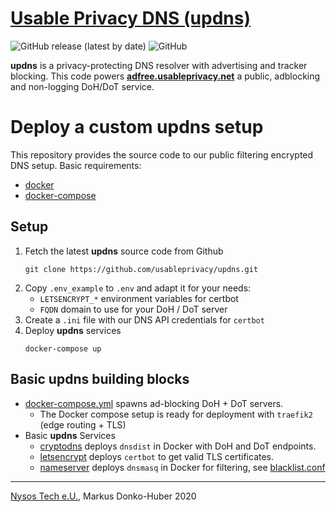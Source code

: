 # [Usable Privacy DNS (updns)](https://docs.usableprivacy.com/updns)
![GitHub release (latest by date)](https://img.shields.io/github/v/release/usableprivacy/updns)
![GitHub](https://img.shields.io/github/license/usableprivacy/updns)

**updns** is a privacy-protecting DNS resolver with advertising and tracker blocking.
This code powers **[adfree.usableprivacy.net](https://docs.usableprivacy.com/updns)** a public, adblocking 
and non-logging DoH/DoT service.

# Deploy a custom updns setup
This repository provides the source code to our public filtering encrypted DNS setup.
Basic requirements:
* [docker](https://github.com/docker/docker-ce)
* [docker-compose](https://github.com/docker/compose)
## Setup
1) Fetch the latest **updns** source code from Github
    ```
    git clone https://github.com/usableprivacy/updns.git
    ```
2) Copy `.env_example` to `.env` and adapt it for your needs:
    * `LETSENCRYPT_*` environment variables for certbot
    * `FQDN` domain to use for your DoH / DoT server
3) Create a `.ini` file with our DNS API credentials for `certbot`
4) Deploy **updns** services
   ```
   docker-compose up
   ```

## Basic updns building blocks
* [docker-compose.yml](docker-compose.yml) spawns ad-blocking DoH + DoT servers.
   * The Docker compose setup is ready for deployment with `traefik2` (edge routing + TLS)
* Basic **updns** Services
   * [cryptodns](cryptodns) deploys `dnsdist` in Docker with DoH and DoT endpoints.
   * [letsencrypt](letsencrypt) deploys `certbot` to get valid TLS certificates.
   * [nameserver](nameserver) deploys `dnsmasq` in Docker for filtering, see [blacklist.conf](nameserver/conf/blacklist.conf)
---
[Nysos Tech e.U.](https://nysos.net), Markus Donko-Huber 2020
